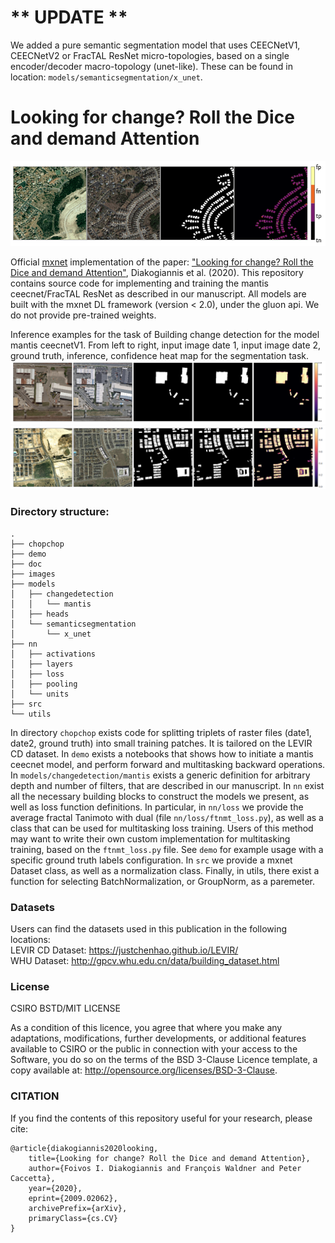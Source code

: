 # ** UPDATE **
We added a pure semantic segmentation model that uses CEECNetV1, CEECNetV2 or FracTAL ResNet micro-topologies, based on a single encoder/decoder macro-topology (unet-like). These can be found in location: ```models/semanticsegmentation/x_unet```. 

# Looking for change? Roll the Dice and demand Attention
![mantis](images/img_3.png)

Official [mxnet](https://mxnet.incubator.apache.org/) implementation of the paper: ["Looking for change? Roll the Dice and demand Attention"](https://arxiv.org/abs/2009.02062), Diakogiannis et al. (2020). This repository contains source code for implementing and training the mantis ceecnet/FracTAL ResNet as described in our manuscript. All models are built with the mxnet DL framework (version < 2.0), under the gluon api. We do not provide pre-trained weights. 

Inference examples for the task of Building change detection for the model mantis ceecnetV1. From left to right, input image date 1, input image date 2, ground truth, inference, confidence heat map for the segmentation task. 
![mantis](images/img_1.png)
![mantis](images/img_2.png)


### Directory structure: 

```
.
├── chopchop
├── demo
├── doc
├── images
├── models
│   ├── changedetection
│   │   └── mantis
│   ├── heads
│   └── semanticsegmentation
│       └── x_unet
├── nn
│   ├── activations
│   ├── layers
│   ├── loss
│   ├── pooling
│   └── units
├── src
└── utils
```

In directory ```chopchop``` exists code for splitting triplets of raster files (date1, date2, ground truth) into small training patches. It is tailored on the LEVIR CD dataset. In  ```demo``` exists a notebooks that shows how to initiate a mantis ceecnet model, and perform forward and multitasking backward operations. In ```models/changedetection/mantis``` exists a generic definition for arbitrary depth and number of filters, that are described in our manuscript. In ```nn``` exist all the necessary building blocks to construct the models we present, as well as loss function definitions. In particular, in ```nn/loss``` we provide the average fractal Tanimoto with dual (file ```nn/loss/ftnmt_loss.py```), as well as a class that can be used for multitasking loss training. Users of this method may want to write their own custom implementation for multitasking training, based on the ```ftnmt_loss.py``` file. See ```demo``` for example usage with a specific ground truth labels configuration. In ```src``` we provide a mxnet Dataset class, as well as a normalization class. Finally, in utils, there exist a function for selecting BatchNormalization, or GroupNorm, as a paremeter. 


### Datasets 
Users can find the datasets used in this publication in the following locations:  
LEVIR CD Dataset: https://justchenhao.github.io/LEVIR/  
WHU Dataset: http://gpcv.whu.edu.cn/data/building_dataset.html  


### License
CSIRO BSTD/MIT LICENSE

As a condition of this licence, you agree that where you make any adaptations, modifications, further developments, 
or additional features available to CSIRO or the public in connection with your access to the Software, you do so on the terms of the BSD 3-Clause Licence template, a copy available at: http://opensource.org/licenses/BSD-3-Clause.



### CITATION
If you find the contents of this repository useful for your research, please cite:
```
@article{diakogiannis2020looking,
    title={Looking for change? Roll the Dice and demand Attention},
    author={Foivos I. Diakogiannis and François Waldner and Peter Caccetta},
    year={2020},
    eprint={2009.02062},
    archivePrefix={arXiv},
    primaryClass={cs.CV}
}
```
